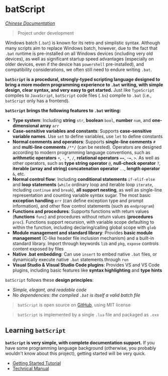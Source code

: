 # batScript

[*Chinese Documentation*](README-zh.md)

> Project under development

Windows batch (`.bat`) is known for its retro and simplistic syntax. Although many scripts aim to replace Windows batch, however, due to the fact that `.bat` runtime is pre-installed on all Windows devices (including very old devices), as well as significant startup speed advantages (especially on older devices, even if the device has `powershell` pre-installed), and compatibility considerations, we often still need to endure writing `.bat`.

**`batScript` is a procedural, strongly-typed scripting language designed to bring a more modern programming experience to `.bat` writing, with simple design, clear syntax, and very easy to get started.** Just like `TypeScript` compiles to `JavaScript`, `batScript` code files (`.bs`) compile to `.bat` (i.e., `batScript` only has a frontend).

**`batScript` brings the following features to `.bat` writing:**

- **Type system**: Including **string** `str`, **boolean** `bool`, **number** `num`, and **one-dimensional array** `arr`
- **Case-sensitive variables and constants**: Supports **case-sensitive variable names**. Use `set` to define variables, use `let` to define constants
- **Normal comments and operators**: Supports **single-line comments** `#` and **multi-line comments** `/**/` (can be nested). Operators are designed according to modern programming language conventions, such as **arithmetic operators** `+`, `-`, `*`, `/`, **relational operators** `==`, `~=`, `>`. As well as other operators, such as **type string operator** `@`, **null-check operator** `?`, **iterable (array and string) concatenation operator** `..`, **length operator** `&`, etc.
- **Normal control flow**: Including **conditional statements** `if-elif-else` and **loop statements** (`while` ordinary loop and iterable loop `iterate`, including `continue` and `break`), **all support nesting**, as well as single-line representation and counting variable syntax sugar. The most basic **exception handling** `err` (can define exception type and prompt information), and other flow control statements (such as `endprogram`)
- **Functions and procedures**: Supports functions with return values (**functions** `func`) and procedures without return values (**procedures** `proc`). Functions support recursion, with variable scope defaulting to within the function, including declaring/calling global scope with `glob`
- **Module management and standard library**: Provides **basic module management** (C-like header file inclusion mechanism) and a built-in standard library. Import through keywords `lib` and `pkg`, `expose` controls content exposed by files
- **Native .bat embedding**: Can use `insert` to embed native `.bat` files, or dynamically execute native `.bat` statements through `run`
- **Visual Studio & Visual Studio Code plugins**: Provides VS and VS Code plugins, including basic features like **syntax highlighting** and **type hints**

`batScript` follows these **design principles**:

- *Simple, elegant, and readable code*
- *No dependencies: the compiled `.bat` is itself a valid batch file*

> `batScript` is open source on [GitHub](https://github.com/Water-Run/batScript/tree/main), using MIT license

> `batScript` is implemented by a single `.lua` file and packaged as `.exe`

## Learning `batScript`

**`batScript` is very simple, with complete documentation support.** If you have some programming language background (otherwise, you probably wouldn't know about this project), getting started will be very quick.

- [Getting Started Tutorial](./doc/en/guide/01-tutorial-index.md)
- [Technical Manual](./doc/en/manual/manual-guide.md)